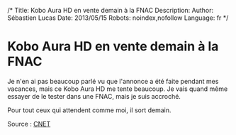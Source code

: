 /*
Title: Kobo Aura HD en vente demain à la FNAC
Description: 
Author: Sébastien Lucas
Date: 2013/05/15
Robots: noindex,nofollow
Language: fr
*/
# Kobo Aura HD en vente demain à la FNAC

Je n'en ai pas beaucoup parlé vu que l'annonce a été faite pendant mes vacances, mais ce Kobo Aura HD me tente beaucoup. Je vais quand même essayer de le tester dans une FNAC, mais je suis accroché.

Pour tout ceux qui attendent comme moi, il sort demain.

Source : [CNET](http://www.cnetfrance.fr/news/la-nouvelle-liseuse-kobo-aura-hd-arrive-a-la-fnac-39790356.htm)
